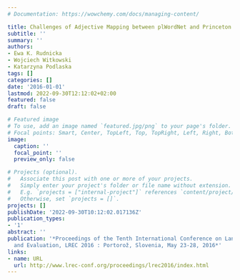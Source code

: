 ```yaml
---
# Documentation: https://wowchemy.com/docs/managing-content/

title: Challenges of Adjective Mapping between plWordNet and Princeton WordNet
subtitle: ''
summary: ''
authors:
- Ewa K. Rudnicka
- Wojciech Witkowski
- Katarzyna Podlaska
tags: []
categories: []
date: '2016-01-01'
lastmod: 2022-09-30T12:12:02+02:00
featured: false
draft: false

# Featured image
# To use, add an image named `featured.jpg/png` to your page's folder.
# Focal points: Smart, Center, TopLeft, Top, TopRight, Left, Right, BottomLeft, Bottom, BottomRight.
image:
  caption: ''
  focal_point: ''
  preview_only: false

# Projects (optional).
#   Associate this post with one or more of your projects.
#   Simply enter your project's folder or file name without extension.
#   E.g. `projects = ["internal-project"]` references `content/project/deep-learning/index.md`.
#   Otherwise, set `projects = []`.
projects: []
publishDate: '2022-09-30T10:12:02.017136Z'
publication_types:
- '1'
abstract: ''
publication: '*Proceedings of the Tenth International Conference on Language Resources
  and Evaluation, LREC 2016 : Portorož, Slovenia, May 23-28, 2016*'
links:
- name: URL
  url: http://www.lrec-conf.org/proceedings/lrec2016/index.html
---
```

